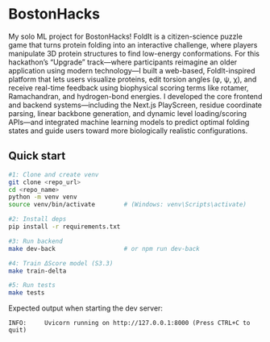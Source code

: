 # BostonHacks

My solo ML project for BostonHacks! FoldIt is a citizen-science puzzle game that turns protein folding into an interactive challenge, where players manipulate 3D protein structures to find low-energy conformations. For this hackathon’s “Upgrade” track—where participants reimagine an older application using modern technology—I built a web-based, FoldIt-inspired platform that lets users visualize proteins, edit torsion angles (φ, ψ, χ), and receive real-time feedback using biophysical scoring terms like rotamer, Ramachandran, and hydrogen-bond energies. I developed the core frontend and backend systems—including the Next.js PlayScreen, residue coordinate parsing, linear backbone generation, and dynamic level loading/scoring APIs—and integrated machine learning models to predict optimal folding states and guide users toward more biologically realistic configurations.

## Quick start

```bash
#1: Clone and create venv
git clone <repo_url>
cd <repo_name>
python -m venv venv
source venv/bin/activate        # (Windows: venv\Scripts\activate)

#2: Install deps
pip install -r requirements.txt

#3: Run backend
make dev-back                   # or npm run dev-back

#4: Train ΔScore model (S3.3)
make train-delta

#5: Run tests
make tests
```

Expected output when starting the dev server:

```
INFO:     Uvicorn running on http://127.0.0.1:8000 (Press CTRL+C to quit)
```
